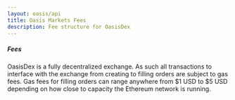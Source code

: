 ```yaml
---
layout: oasis/api
title: Oasis Markets Fees
description: Fee structure for OasisDex
---
```


##### Fees

OasisDex is a fully decentralized exchange. As such all transactions to interface with the exchange from creating to filling orders are subject to gas fees. Gas fees for filling orders can range anywhere from $1 USD to $5 USD depending on how close to capacity the Ethereum network is running.